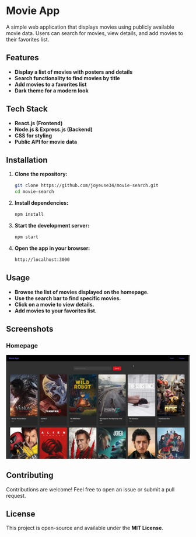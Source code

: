 # **Movie App**

A simple web application that displays movies using publicly available movie data. Users can search for movies, view details, and add movies to their favorites list.

## **Features**

- **Display a list of movies with posters and details**
- **Search functionality to find movies by title**
- **Add movies to a favorites list**
- **Dark theme for a modern look**

## **Tech Stack**

- **React.js (Frontend)**
- **Node.js & Express.js (Backend)**
- **CSS for styling**
- **Public API for movie data**

## **Installation**

1. **Clone the repository:**

   ```sh
   git clone https://github.com/joyeuse34/movie-search.git
   cd movie-search
   ```

2. **Install dependencies:**

   ```sh
   npm install
   ```

3. **Start the development server:**

   ```sh
   npm start
   ```

4. **Open the app in your browser:**

   ```sh
   http://localhost:3000
   ```

## **Usage**

- **Browse the list of movies displayed on the homepage.**
- **Use the search bar to find specific movies.**
- **Click on a movie to view details.**
- **Add movies to your favorites list.**

## **Screenshots**

### **Homepage**
![Homepage Screenshot](screenshots/home-page.jpg)

## **Contributing**

Contributions are welcome! Feel free to open an issue or submit a pull request.

## **License**

This project is open-source and available under the **MIT License**.

